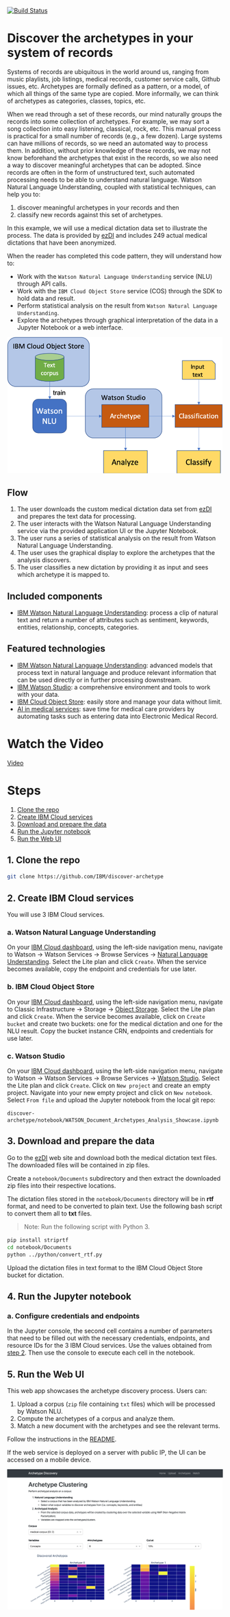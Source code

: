 [![Build Status](https://travis-ci.org/IBM/discover-archetype.svg?branch=master)](https://travis-ci.org/IBM/discover-archetype)

# Discover the archetypes in your system of records

Systems of records are ubiquitous in the world around us, ranging from music playlists, job listings, medical records, customer service calls, Github issues, etc.  Archetypes are formally defined as a pattern, or a model, of which all things of the same type are copied.  More informally, we can think of archetypes as categories, classes, topics, etc.

When we read through a set of these records, our mind naturally groups the records into some collection of archetypes.
For example, we may sort a song collection into easy listening, classical, rock, etc.  This manual process is practical
for a small number of records (e.g., a few dozen).  Large systems can have millions of records, so we need an
automated way to process them.  In addition, without prior knowledge of these records, we may not know beforehand the
archetypes that exist in the records, so we also need a way to discover meaningful archetypes that can be adopted.
Since records are often in the form of unstructured text, such automated processing needs to be able to understand
natural language.  Watson Natural Language Understanding, coupled with statistical techniques, can help you to:

1) discover meaningful archetypes in your records and then
2) classify new records against this set of archetypes.

In this example, we will use a medical dictation data set to illustrate the process. The data is provided by [ezDI](https://www.ezdi.com) and includes 249 actual medical dictations that have been anonymized.

When the reader has completed this code pattern, they will understand how to:

* Work with the `Watson Natural Language Understanding` service (NLU) through API calls.
* Work with the `IBM Cloud Object Store` service (COS) through the SDK to hold data and result.
* Perform statistical analysis on the result from `Watson Natural Language Understanding`.
* Explore the archetypes through graphical interpretation of the data in a Jupyter Notebook or a web interface.

![architecture](doc/source/images/architecture.png)

## Flow
1. The user downloads the custom medical dictation data set from [ezDI](https://www.ezdi.com) and prepares the text data for processing.
1. The user interacts with the Watson Natural Language Understanding service via the provided application UI or the Jupyter Notebook.
1. The user runs a series of statistical analysis on the result from Watson Natural Language Understanding.
1. The user uses the graphical display to explore the archetypes that the analysis discovers.
1. The user classifies a new dictation by providing it as input and sees which archetype it is mapped to.


## Included components

* [IBM Watson Natural Language Understanding](https://cloud.ibm.com/docs/services/natural-language-understanding?topic=natural-language-understanding-getting-started): process a clip of natural text and return a number of attributes such as sentiment, keywords, entities, relationship, concepts, categories.  


## Featured technologies

* [IBM Watson Natural Language Understanding](https://cloud.ibm.com/docs/services/natural-language-understanding?topic=natural-language-understanding-getting-started):  advanced models that process text in natural language and produce relevant information that can be used directly or in further processing downstream.
* [IBM Watson Studio](https://dataplatform.cloud.ibm.com/docs/content/wsj/getting-started/overview-ws.html?audience=wdp&context=wdp): a comprehensive environment and tools to work with your data.
* [IBM Cloud Object Store](https://www.ibm.com/cloud/object-storage): easily store and manage your data without limit.
* [AI in medical services](https://www.ezdi.com): save time for medical care providers by automating tasks such as entering data into Electronic Medical Record.


# Watch the Video

[Video](https://youtu.be/M-QVR_Q_ylk)

# Steps

1. [Clone the repo](#1-clone-the-repo)
1. [Create IBM Cloud services](#2-create-ibm-cloud-services)
1. [Download and prepare the data](#3-download-and-prepare-the-data)
1. [Run the Jupyter notebook](#4-run-the-jupyter-notebook)
1. [Run the Web UI](#5-run-the-web-ui)

## 1. Clone the repo
```bash
git clone https://github.com/IBM/discover-archetype
```

## 2. Create IBM Cloud services
You will use 3 IBM Cloud services.   

### a. Watson Natural Language Understanding
On your [IBM Cloud dashboard](https://cloud.ibm.com/), using the left-side navigation menu,
navigate to Watson -> Watson Services -> Browse Services -> [Natural Language Understanding](https://cloud.ibm.com/catalog/services/natural-language-understanding).
Select the Lite plan and click `Create`.
When the service becomes available, copy the endpoint and credentials for use later.

### b. IBM Cloud Object Store
On your [IBM Cloud dashboard](https://cloud.ibm.com/), using the left-side navigation menu, navigate to Classic Infrastructure -> Storage -> [Object Storage](https://cloud.ibm.com/catalog/services/cloud-object-storage).
Select the Lite plan and click `Create`.
When the service becomes available, click on `Create bucket` and create two buckets:  one for the medical dictation and one for the NLU result.
Copy the bucket instance CRN, endpoints and credentials for use later.

### c. Watson Studio
On your [IBM Cloud dashboard](https://cloud.ibm.com/), using the left-side navigation menu, navigate to Watson -> Watson Services -> Browse Services -> [Watson Studio](https://cloud.ibm.com/catalog/services/data-science-experience).
Select the Lite plan and click `Create`.
Click on `New project` and create an empty project.  Navigate into your new empty project and click on `New notebook`.  Select `From file` and upload the Jupyter notebook from the local git repo:

```
discover-archetype/notebook/WATSON_Document_Archetypes_Analysis_Showcase.ipynb
```


## 3. Download and prepare the data

Go to the [ezDI](https://www.ezdi.com/open-datasets/) web site and download both the medical dictation text files.
The downloaded files will be contained in zip files.

Create a `notebook/Documents` subdirectory and then extract the downloaded zip files into their respective locations.

The dictation files stored in the `notebook/Documents` directory will be in **rtf** format, and need to be converted to plain
text. Use the following bash script to convert them all to **txt** files.

> Note: Run the following script with Python 3.

```bash
pip install striprtf
cd notebook/Documents
python ../python/convert_rtf.py
```

Upload the dictation files in text format to the IBM Cloud Object Store bucket for dictation.


## 4. Run the Jupyter notebook
### a. Configure credentials and endpoints
In the Jupyter console, the second cell contains a number of parameters that need to be filled out with the necessary
credentials, endpoints, and resource IDs for the 3 IBM Cloud services.  Use the values obtained from [step 2](#2-create-ibm-cloud-services).
Then use the console to execute each cell in the notebook.  

## 5. Run the Web UI

This web app showcases the archetype discovery process. Users can:
  1. Upload a corpus (`zip` file containing `txt` files) which will be processed by Watson NLU.
  2. Compute the archetypes of a corpus and analyze them.
  3. Match a new document with the archetypes and see the relevant terms.

Follow the instructions in the [README](https://github.com/IBM/discover-archetype/blob/master/web-app/README.md).

If the web service is deployed on a server with public IP, the UI can be accessed on a mobile device.

![archetypes UI](doc/source/images/ui-arch-screenshot.png)
